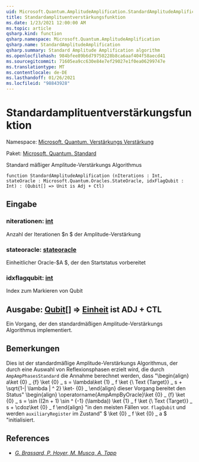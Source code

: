 ```yaml
---
uid: Microsoft.Quantum.AmplitudeAmplification.StandardAmplitudeAmplification
title: Standardamplituentverstärkungsfunktion
ms.date: 1/23/2021 12:00:00 AM
ms.topic: article
qsharp.kind: function
qsharp.namespace: Microsoft.Quantum.AmplitudeAmplification
qsharp.name: StandardAmplitudeAmplification
qsharp.summary: Standard Amplitude Amplification algorithm
ms.openlocfilehash: 984bfee89b6d79750228b8ca6aaf404f58aecd41
ms.sourcegitcommit: 71605ea9cc630e84e7ef29027e1f0ea06299747e
ms.translationtype: MT
ms.contentlocale: de-DE
ms.lasthandoff: 01/26/2021
ms.locfileid: "98843928"
---
```

# <a name="standardamplitudeamplification-function"></a>Standardamplituentverstärkungsfunktion

Namespace: [Microsoft. Quantum. Verstärkungs Verstärkung](xref:Microsoft.Quantum.AmplitudeAmplification)

Paket: [Microsoft. Quantum. Standard](https://nuget.org/packages/Microsoft.Quantum.Standard)


Standard mäßiger Amplitude-Verstärkungs Algorithmus

```qsharp
function StandardAmplitudeAmplification (nIterations : Int, stateOracle : Microsoft.Quantum.Oracles.StateOracle, idxFlagQubit : Int) : (Qubit[] => Unit is Adj + Ctl)
```


## <a name="input"></a>Eingabe

### <a name="niterations--int"></a>niterationen: [int](xref:microsoft.quantum.lang-ref.int)

Anzahl der Iterationen $n $ der Amplitude-Verstärkung


### <a name="stateoracle--stateoracle"></a>stateoracle: [stateoracle](xref:Microsoft.Quantum.Oracles.StateOracle)

Einheitlicher Oracle-$A $, der den Startstatus vorbereitet


### <a name="idxflagqubit--int"></a>idxflagqubit: [int](xref:microsoft.quantum.lang-ref.int)

Index zum Markieren von Qubit



## <a name="output--qubit--unit--is-adj--ctl"></a>Ausgabe: [Qubit](xref:microsoft.quantum.lang-ref.qubit)[] => [Einheit](xref:microsoft.quantum.lang-ref.unit)  ist ADJ + CTL

Ein Vorgang, der den standardmäßigen Amplitude-Verstärkungs Algorithmus implementiert.

## <a name="remarks"></a>Bemerkungen

Dies ist der standardmäßige Amplitude-Verstärkungs Algorithmus, der durch eine Auswahl von Reflexionsphasen erzielt wird, die durch `AmpAmpPhasesStandard` die Annahme berechnet werden, dass "\begin{align} a\ket {0} \_ {f} \ket {0} \_ s = \lambda\ket {1} \_ f \ket {\ Text {Target}} \_ s + \sqrt{1-| \lambda | ^ 2} \ket- {0} \_ \end{align} dieser Vorgang bereitet den Status" \begin{align} \operatorname{AmpAmpByOracle}\ket {0} \_ {f} \ket {0} \_ s = \sin ((2n + 1) \sin ^ {-1} (\lambda)) \ket {1} \_ f \ket {\ Text {Target}} \_ s + \cdoz\ket {0} \_ f \end{align} "in den meisten Fällen vor. `flagQubit` und werden `auxiliaryRegister` im Zustand" $ \ket {0} \_ f \ket {0} \_ a $ "initialisiert.

## <a name="references"></a>References

- [*G. Brassard, P. Hoyer, M. Musca, A. Tapp*](https://arxiv.org/abs/quant-ph/0005055)